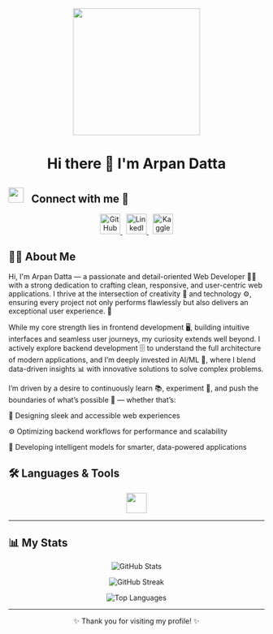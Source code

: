 <div align="center">
  <img height="250" src="https://media.licdn.com/dms/image/D5612AQGOmwfIE5mlWA/article-cover_image-shrink_720_1280/0/1674617947228?e=2147483647&v=beta&t=FTU_isQ6VYfV5D_ueFHPWvT8ZqgDeJG3yr8Mi8lpfk0" />
</div>

<h1 align="center">Hi there 👋 I'm Arpan Datta</h1>

## <img src="https://media.giphy.com/media/iY8CRBdQXODJSCERIr/giphy.gif" width="30" height="30" style="margin-right: 10px;"> Connect with me 🤝

<p align="center">
  <a href="https://github.com/yourusername" target="_blank">
    <img src="https://skillicons.dev/icons?i=github" height="40" alt="GitHub" />
  </a>
  &nbsp;
  <a href="https://linkedin.com/in/yourlinkedin" target="_blank">
    <img src="https://skillicons.dev/icons?i=linkedin" height="40" alt="LinkedIn" />
  </a>
  &nbsp;
  <a href="https://www.kaggle.com/arpandatta011" target="_blank">
    <img src="https://skillicons.dev/icons?i=kaggle" height="40" alt="Kaggle" />
  </a>
</p>

## 👩‍💻 About Me

Hi, I'm Arpan Datta — a passionate and detail-oriented Web Developer 👨‍💻 with a strong dedication to crafting clean, responsive, and user-centric web applications.
I thrive at the intersection of creativity 🎨 and technology ⚙️, ensuring every project not only performs flawlessly but also delivers an exceptional user experience. 🚀

While my core strength lies in frontend development 🖥️, building intuitive interfaces and seamless user journeys, my curiosity extends well beyond.
I actively explore backend development 🗄️ to understand the full architecture of modern applications, and I’m deeply invested in AI/ML 🤖, where I blend data-driven insights 📊 with innovative solutions to solve complex problems.

I’m driven by a desire to continuously learn 📚, experiment 🧪, and push the boundaries of what’s possible 🚀 — whether that’s:

🎨 Designing sleek and accessible web experiences

⚙️ Optimizing backend workflows for performance and scalability

🤖 Developing intelligent models for smarter, data-powered applications


## 🛠️ Languages & Tools

<p align="center">
  <img src="https://skillicons.dev/icons?i=html,css,js,bootstrap,tailwind,cpp,python,opencv,tensorflow,sql" height="40" />
</p>


---

## 📊 My Stats

<p align="center">
  <img src="https://github-readme-stats.vercel.app/api?username=yourusername&show_icons=true&theme=radical" alt="GitHub Stats" />
</p>

<p align="center">
  <img src="https://github-readme-streak-stats.herokuapp.com/?user=yourusername&theme=radical" alt="GitHub Streak" />
</p>

<p align="center">
  <img src="https://github-readme-stats.vercel.app/api/top-langs/?username=yourusername&layout=compact&theme=radical" alt="Top Languages" />
</p>

---

<p align="center">✨ Thank you for visiting my profile! ✨</p>

